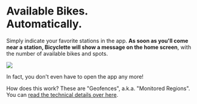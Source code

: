 # Available Bikes.<br>Automatically.

Simply indicate your favorite stations in the app. **As soon as you'll come near a station, Bicyclette will show a message on the home screen**, with the number of available bikes and spots.

![](images/screenshots/Notification@2x.png)

In fact, you don't even have to open the app any more!

How does this work? These are "Geofences", a.k.a. "Monitored Regions". You can [read the technical details over here](monitoredregions.html).